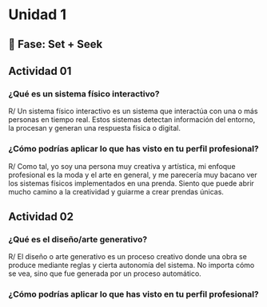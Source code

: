 # Unidad 1

## 🔎 Fase: Set + Seek
## Actividad 01  

### ¿Qué es un sistema físico interactivo?  
R/ Un sistema físico interactivo es un sistema que interactúa con una o más personas en tiempo real. Estos sistemas detectan información del entorno, la procesan y generan una respuesta física o digital.

### ¿Cómo podrías aplicar lo que has visto en tu perfil profesional? 
R/ Como tal, yo soy una persona muy creativa y artística, mi enfoque profesional es la moda y el arte en general, y me parecería muy bacano ver los sistemas físicos implementados en una prenda. Siento que puede abrir mucho camino a la creatividad y guiarme a crear prendas únicas.

## Actividad 02

### ¿Qué es el diseño/arte generativo?
R/ El diseño o arte generativo es un proceso creativo donde una obra se produce mediante reglas y cierta autonomía del sistema. No importa cómo se vea, sino que fue generada por un proceso automático.

### ¿Cómo podrías aplicar lo que has visto en tu perfil profesional?
